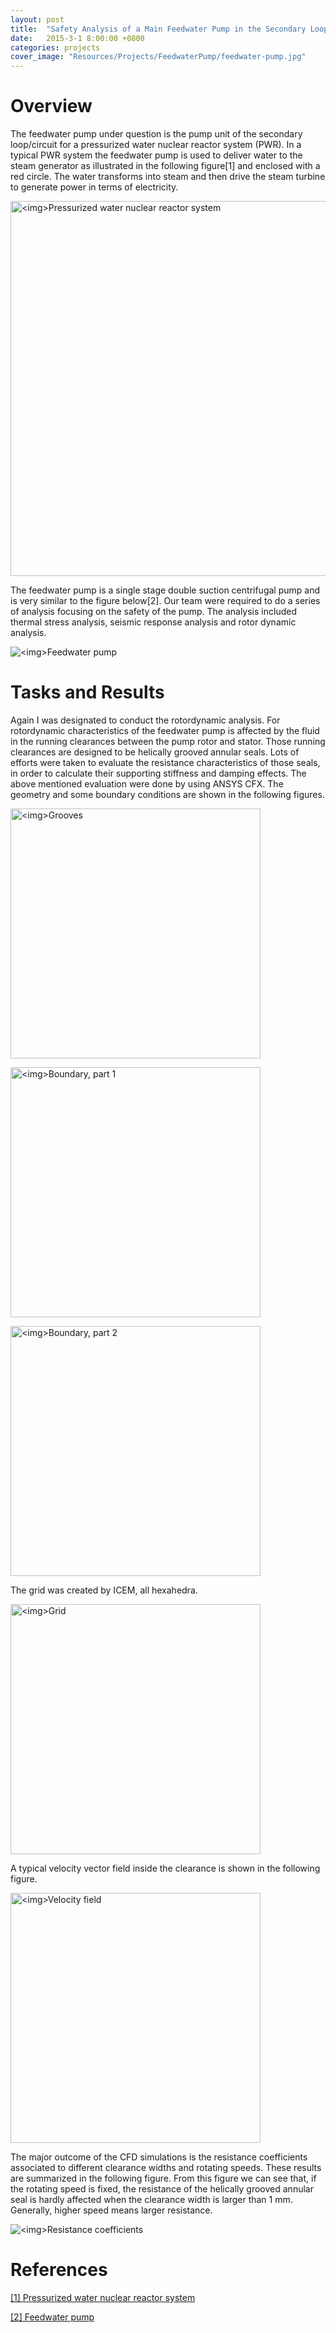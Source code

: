 ```yaml
---
layout: post
title:  "Safety Analysis of a Main Feedwater Pump in the Secondary Loop of a Nuclear Power Plant"
date:   2015-3-1 8:00:00 +0800
categories: projects
cover_image: "Resources/Projects/FeedwaterPump/feedwater-pump.jpg"
---
```


# Overview

The feedwater pump under question is the pump unit of the secondary loop/circuit for a pressurized water nuclear reactor system (PWR). In a typical PWR system the feedwater pump is used to deliver water to the steam generator as illustrated in the following figure\[1\] and enclosed with a red circle. The water transforms into steam and then drive the steam turbine to generate power in terms of electricity. 

<p><img src="{{site.baseurl}}/Resources/Projects/FeedwaterPump/PWR.png" alt="<img>Pressurized water nuclear reactor system" width="600px"></p>

The feedwater pump is a single stage double suction centrifugal pump and is very similar to the figure below[2]. Our team were required to do a series of analysis focusing on the safety of the pump. The analysis included thermal stress analysis, seismic response analysis and rotor dynamic analysis.

<p><img src="{{site.baseurl}}/Resources/Projects/FeedwaterPump/feedwater-pump.jpg" alt="<img>Feedwater pump"></p>

# Tasks and Results

Again I was designated to conduct the rotordynamic analysis. For rotordynamic characteristics of the feedwater pump is affected by the fluid in the running clearances between the pump rotor and stator. Those running clearances are designed to be helically grooved annular seals. Lots of efforts were taken to evaluate the resistance characteristics of those seals, in order to calculate their supporting stiffness and damping effects. The above mentioned evaluation were done by using ANSYS CFX. The geometry and some boundary conditions are shown in the following figures.

<p><img src="{{site.baseurl}}/Resources/Projects/FeedwaterPump/grooves.png" alt="<img>Grooves" width="400px"></p>

<p><img src="{{site.baseurl}}/Resources/Projects/FeedwaterPump/boundary-1.png" alt="<img>Boundary, part 1" width="400px"></p>

<p><img src="{{site.baseurl}}/Resources/Projects/FeedwaterPump/boundary-2.png" alt="<img>Boundary, part 2" width="400px"></p>

The grid was created by ICEM, all hexahedra.

<p><img src="{{site.baseurl}}/Resources/Projects/FeedwaterPump/grid.png" alt="<img>Grid" width="400px"></p>

A typical velocity vector field inside the clearance is shown in the following figure.

<p><img src="{{site.baseurl}}/Resources/Projects/FeedwaterPump/velocity-field.png" alt="<img>Velocity field" width="400px"></p>

The major outcome of the CFD simulations is the resistance coefficients associated to different clearance widths and rotating speeds. These results are summarized in the following figure. From this figure we can see that, if the rotating speed is fixed, the resistance of the helically grooved annular seal is hardly affected when the clearance width is larger than 1 mm. Generally, higher speed means larger resistance.

<p><img src="{{site.baseurl}}/Resources/Projects/FeedwaterPump/sigma.png" alt="<img>Resistance coefficients"></p>

# References

[\[1\] Pressurized water nuclear reactor system](https://www.clpgroup.com/nuclearenergy/Eng/power/power4_1_2.aspx)

[\[2\] Feedwater pump](https://www.ksb.com/centrifugal-pump-lexicon/boiler-feed-pump/191374/)

